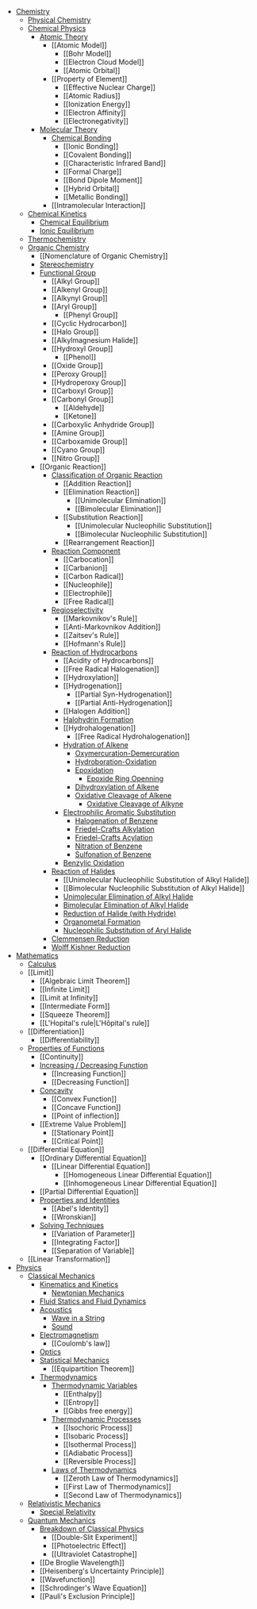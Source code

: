 - [Chemistry]()
    - [Physical Chemistry]()
    - [Chemical Physics]()
        - [Atomic Theory]()
	        - [[Atomic Model]]
	            - [[Bohr Model]]
	            - [[Electron Cloud Model]]
	            - [[Atomic Orbital]]
	        - [[Property of Element]]
	            - [[Effective Nuclear Charge]]
	            - [[Atomic Radius]]
	            - [[Ionization Energy]]
	            - [[Electron Affinity]]
	            - [[Electronegativity]]
        - [Molecular Theory]()
	        - [Chemical Bonding]()
	            - [[Ionic Bonding]]
	            - [[Covalent Bonding]]
	            - [[Characteristic Infrared Band]]
	            - [[Formal Charge]]
	            - [[Bond Dipole Moment]]
	            - [[Hybrid Orbital]]
	            - [[Metallic Bonding]]
	        - [[Intramolecular Interaction]]
    - [Chemical Kinetics]()
        - [Chemical Equilibrium]()
        - [Ionic Equilibrium]()
    - [Thermochemistry]()
    - [Organic Chemistry]()
	    - [[Nomenclature of Organic Chemistry]]
	    - [Stereochemistry]()
	    - [Functional Group]()
	        - [[Alkyl Group]]
	        - [[Alkenyl Group]]
	        - [[Alkynyl Group]]
	        - [[Aryl Group]]
		        - [[Phenyl Group]]
	        - [[Cyclic Hydrocarbon]]
	        - [[Halo Group]]
	        - [[Alkylmagnesium Halide]]
	        - [[Hydroxyl Group]]
		        - [[Phenol]]
	        - [[Oxide Group]]
	        - [[Peroxy Group]]
	        - [[Hydroperoxy Group]]
	        - [[Carboxyl Group]]
	        - [[Carbonyl Group]]
		        - [[Aldehyde]]
		        - [[Ketone]]
	        - [[Carboxylic Anhydride Group]]
	        - [[Amine Group]]
	        - [[Carboxamide Group]]
	        - [[Cyano Group]]
	        - [[Nitro Group]]
	    - [[Organic Reaction]]
	        - [Classification of Organic Reaction]()
		        - [[Addition Reaction]]
		        - [[Elimination Reaction]]
		            - [[Unimolecular Elimination]]
		            - [[Bimolecular Elimination]]
		        - [[Substitution Reaction]]
		            - [[Unimolecular Nucleophilic Substitution]]
		            - [[Bimolecular Nucleophilic Substitution]]
		        - [[Rearrangement Reaction]]
	        - [Reaction Component]()
		        - [[Carbocation]]
		        - [[Carbanion]]
		        - [[Carbon Radical]]
		        - [[Nucleophile]]
		        - [[Electrophile]]
		        - [[Free Radical]]
	        - [Regioselectivity]()
		        - [[Markovnikov's Rule]]
		        - [[Anti-Markovnikov Addition]]
		        - [[Zaitsev's Rule]]
		        - [[Hofmann's Rule]]
	        - [Reaction of Hydrocarbons]()
		        - [[Acidity of Hydrocarbons]]
		        - [[Free Radical Halogenation]]
		        - [[Hydroxylation]]
		        - [[Hydrogenation]]
		            - [[Partial Syn-Hydrogenation]]
		            - [[Partial Anti-Hydrogenation]]
		        - [[Halogen Addition]]
		        - [Halohydrin Formation]()
		        - [[Hydrohalogenation]]
		            - [[Free Radical Hydrohalogenation]]
		        - [Hydration of Alkene]()
		            - [Oxymercuration-Demercuration]()
		            - [Hydroboration-Oxidation]()
			        - [Epoxidation]()
			            - [Epoxide Ring Openning]()
			        - [Dihydroxylation of Alkene]()
			        - [Oxidative Cleavage of Alkene]()
			            - [Oxidative Cleavage of Alkyne]()
		        - [Electrophilic Aromatic Substitution]()
		            - [Halogenation of Benzene]()
		            - [Friedel-Crafts Alkylation]()
		            - [Friedel-Crafts Acylation]()
		            - [Nitration of Benzene]()
		            - [Sulfonation of Benzene]()
		        - [Benzylic Oxidation]()
	        - [Reaction of Halides]()
		        - [[Unimolecular Nucleophilic Substitution of Alkyl Halide]]
		        - [[Bimolecular Nucleophilic Substitution of Alkyl Halide]]
		        - [Unimolecular Elimination of Alkyl Halide]()
		        - [Bimolecular Elimination of Alkyl Halide]()
		        - [Reduction of Halide (with Hydride)]()
		        - [Organometal Formation]()
		        - [Nucleophilic Substitution of Aryl Halide]()
	        - [Clemmensen Reduction]()
	        - [Wolff Kishner Reduction]()
- [Mathematics]()
    - [Calculus]()
    - [[Limit]]
        - [[Algebraic Limit Theorem]]
        - [[Infinite Limit]]
        - [[Limit at Infinity]]
        - [[Intermediate Form]]
        - [[Squeeze Theorem]]
        - [[L'Hopital's rule|L'Hôpital's rule]]
    - [[Differentiation]]
        - [[Differentiability]]
    - [Properties of Functions]()
        - [[Continuity]]
        - [Increasing / Decreasing Function]()
	        - [[Increasing Function]]
	        - [[Decreasing Function]]
        - [Concavity]()
	        - [[Convex Function]]
	        - [[Concave Function]]
	        - [[Point of inflection]]
        - [[Extreme Value Problem]]
	        - [[Stationary Point]]
	        - [[Critical Point]]
    - [[Differential Equation]]
        - [[Ordinary Differential Equation]]
	        - [[Linear Differential Equation]]
	            - [[Homogeneous Linear Differential Equation]]
	            - [[Inhomogeneous Linear Differential Equation]]
		- [[Partial Differential Equation]]
        - [Properties and Identities]()
	        - [[Abel's Identity]]
	        - [[Wronskian]]
        - [Solving Techniques]()
	        - [[Variation of Parameter]]
	        - [[Integrating Factor]]
	        - [[Separation of Variable]]
    - [[Linear Transformation]]
- [Physics]()
    - [Classical Mechanics]()
	    - [Kinematics and Kinetics]()
	        - [Newtonian Mechanics]()
	    - [Fluid Statics and Fluid Dynamics]()
	    - [Acoustics]()
	        - [Wave in a String]()
	        - [Sound]()
	    - [Electromagnetism]()
		    - [[Coulomb's law]]
	    - [Optics]()
	    - [Statistical Mechanics]()
	        - [[Equipartition Theorem]]
	    - [Thermodynamics]()
	        - [Thermodynamic Variables]()
		        - [[Enthalpy]]
		        - [[Entropy]]
		        - [[Gibbs free energy]]
	        - [Thermodynamic Processes]()
		        - [[Isochoric Process]]
		        - [[Isobaric Process]]
		        - [[Isothermal Process]]
		        - [[Adiabatic Process]]
		        - [[Reversible Process]]
	        - [Laws of Thermodynamics]()
		        - [[Zeroth Law of Thermodynamics]]
		        - [[First Law of Thermodynamics]]
		        - [[Second Law of Thermodynamics]]
    - [Relativistic Mechanics]()
	    - [Special Relativity]()
    - [Quantum Mechanics]()
	    - [Breakdown of Classical Physics]()
	        - [[Double-Slit Experiment]]
	        - [[Photoelectric Effect]]
	        - [[Ultraviolet Catastrophe]]
	    - [[De Broglie Wavelength]]
	    - [[Heisenberg's Uncertainty Principle]]
	    - [[Wavefunction]]
	    - [[Schrodinger's Wave Equation]]
	    - [[Pauli's Exclusion Principle]]
